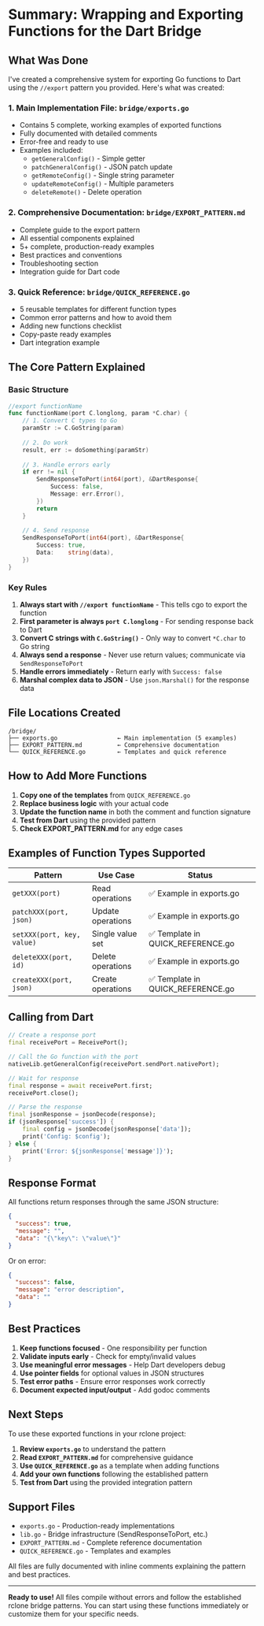 # Summary: Wrapping and Exporting Functions for the Dart Bridge

## What Was Done

I've created a comprehensive system for exporting Go functions to Dart using the `//export` pattern you provided. Here's what was created:

### 1. **Main Implementation File: `bridge/exports.go`**
   - Contains 5 complete, working examples of exported functions
   - Fully documented with detailed comments
   - Error-free and ready to use
   - Examples included:
     - `getGeneralConfig()` - Simple getter
     - `patchGeneralConfig()` - JSON patch update
     - `getRemoteConfig()` - Single string parameter
     - `updateRemoteConfig()` - Multiple parameters
     - `deleteRemote()` - Delete operation

### 2. **Comprehensive Documentation: `bridge/EXPORT_PATTERN.md`**
   - Complete guide to the export pattern
   - All essential components explained
   - 5+ complete, production-ready examples
   - Best practices and conventions
   - Troubleshooting section
   - Integration guide for Dart code

### 3. **Quick Reference: `bridge/QUICK_REFERENCE.go`**
   - 5 reusable templates for different function types
   - Common error patterns and how to avoid them
   - Adding new functions checklist
   - Copy-paste ready examples
   - Dart integration example

## The Core Pattern Explained

### Basic Structure
```go
//export functionName
func functionName(port C.longlong, param *C.char) {
    // 1. Convert C types to Go
    paramStr := C.GoString(param)
    
    // 2. Do work
    result, err := doSomething(paramStr)
    
    // 3. Handle errors early
    if err != nil {
        SendResponseToPort(int64(port), &DartResponse{
            Success: false,
            Message: err.Error(),
        })
        return
    }
    
    // 4. Send response
    SendResponseToPort(int64(port), &DartResponse{
        Success: true,
        Data:    string(data),
    })
}
```

### Key Rules

1. **Always start with `//export functionName`** - This tells cgo to export the function
2. **First parameter is always `port C.longlong`** - For sending response back to Dart
3. **Convert C strings with `C.GoString()`** - Only way to convert `*C.char` to Go string
4. **Always send a response** - Never use return values; communicate via `SendResponseToPort`
5. **Handle errors immediately** - Return early with `Success: false`
6. **Marshal complex data to JSON** - Use `json.Marshal()` for the response data

## File Locations Created

```
/bridge/
├── exports.go                 ← Main implementation (5 examples)
├── EXPORT_PATTERN.md          ← Comprehensive documentation
└── QUICK_REFERENCE.go         ← Templates and quick reference
```

## How to Add More Functions

1. **Copy one of the templates** from `QUICK_REFERENCE.go`
2. **Replace business logic** with your actual code
3. **Update the function name** in both the comment and function signature
4. **Test from Dart** using the provided pattern
5. **Check EXPORT_PATTERN.md** for any edge cases

## Examples of Function Types Supported

| Pattern | Use Case | Status |
|---------|----------|--------|
| `getXXX(port)` | Read operations | ✅ Example in exports.go |
| `patchXXX(port, json)` | Update operations | ✅ Example in exports.go |
| `setXXX(port, key, value)` | Single value set | ✅ Template in QUICK_REFERENCE.go |
| `deleteXXX(port, id)` | Delete operations | ✅ Example in exports.go |
| `createXXX(port, json)` | Create operations | ✅ Template in QUICK_REFERENCE.go |

## Calling from Dart

```dart
// Create a response port
final receivePort = ReceivePort();

// Call the Go function with the port
nativeLib.getGeneralConfig(receivePort.sendPort.nativePort);

// Wait for response
final response = await receivePort.first;
receivePort.close();

// Parse the response
final jsonResponse = jsonDecode(response);
if (jsonResponse['success']) {
    final config = jsonDecode(jsonResponse['data']);
    print('Config: $config');
} else {
    print('Error: ${jsonResponse['message']}');
}
```

## Response Format

All functions return responses through the same JSON structure:

```json
{
  "success": true,
  "message": "",
  "data": "{\"key\": \"value\"}"
}
```

Or on error:
```json
{
  "success": false,
  "message": "error description",
  "data": ""
}
```

## Best Practices

1. **Keep functions focused** - One responsibility per function
2. **Validate inputs early** - Check for empty/invalid values
3. **Use meaningful error messages** - Help Dart developers debug
4. **Use pointer fields** for optional values in JSON structures
5. **Test error paths** - Ensure error responses work correctly
6. **Document expected input/output** - Add godoc comments

## Next Steps

To use these exported functions in your rclone project:

1. **Review `exports.go`** to understand the pattern
2. **Read `EXPORT_PATTERN.md`** for comprehensive guidance
3. **Use `QUICK_REFERENCE.go`** as a template when adding functions
4. **Add your own functions** following the established pattern
5. **Test from Dart** using the provided integration pattern

## Support Files

- `exports.go` - Production-ready implementations
- `lib.go` - Bridge infrastructure (SendResponseToPort, etc.)
- `EXPORT_PATTERN.md` - Complete reference documentation
- `QUICK_REFERENCE.go` - Templates and examples

All files are fully documented with inline comments explaining the pattern and best practices.

---

**Ready to use!** All files compile without errors and follow the established rclone bridge patterns. You can start using these functions immediately or customize them for your specific needs.
